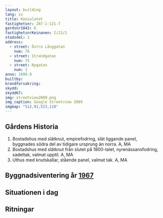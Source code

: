```yaml
---
layout: building
lang: sv
title: Konsulatet
fastighetsnr: 287-1-121-7
gardsnr1842: 6
fastighetsnrKeinanen: I/21/1
stadsdel: 1
address:
  - street: Östra Långgatan
    num: 76
  - street: Strandgatan
    num: 75
  - street: Nygatan
    num: 1
anno: 1899.9
builtby:
brandforsakring:
skydd:
skydd67:
img: streetview2009.png
img_caption: Google Streetview 2009
imgmap: "512,91,523,118"
---
```


## Gårdens Historia
1. Bostadshus med slätknut, empirefodring, slät liggande panel, byggnades södra del av tidigare ursprung än norra. A, MA
2. Bostadshus med slätknut från slutet på 1800-talet, nyrenässansfodring, sadeltak, valmat upptil. A, MA
3. Uthus med knutskallar, stående panel, valmat tak. A, MA


## Byggnadsiventering år <a href="/sources/keinanen_karki.pdf">1967</a>


## Situationen i dag


## Ritningar
